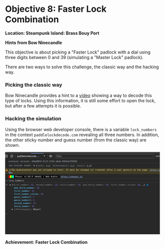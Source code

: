 # Objective 8: Faster Lock Combination
**Location: Steampunk Island: Brass Bouy Port**

**Hints from Bow Ninecandle**

This objective is about picking a "Faster Lock" padlock with a dial using three digits between 0 and 39 (simulating a "Master Lock" padlock).

There are two ways to solve this challenge, the classic way and the hacking way.

### Picking the classic way
Bow Ninecandle provides a hint to a [video](https://www.youtube.com/watch?v=27rE5ZvWLU0) showing a way to decode this type of locks.
Using this information, it is still some effort to open the lock, but after a few attempts it is possible.

### Hacking the simulation
Using the browser web developer console, there is a variable `lock_numbers` in the context `paddlelockdecode.com` revealing all three numbers. In addition, the other sticky number and guess number (from the classic way) are shown.

![Browser Developer Console](https://github.com/joergschwarzwaelder/hhc2023/blob/main/Objective-8/fasterlock-console.png)

**Achievement: Faster Lock Combination**
<!--stackedit_data:
eyJoaXN0b3J5IjpbNzcyMTEzNjg2LDI1OTg0MDg3MiwtMjAxMD
E5MjYzXX0=
-->